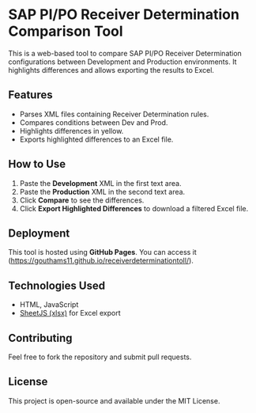 # SAP PI/PO Receiver Determination Comparison Tool

This is a web-based tool to compare SAP PI/PO Receiver Determination configurations between Development and Production environments. It highlights differences and allows exporting the results to Excel.

## Features
- Parses XML files containing Receiver Determination rules.
- Compares conditions between Dev and Prod.
- Highlights differences in yellow.
- Exports highlighted differences to an Excel file.

## How to Use
1. Paste the **Development** XML in the first text area.
2. Paste the **Production** XML in the second text area.
3. Click **Compare** to see the differences.
4. Click **Export Highlighted Differences** to download a filtered Excel file.

## Deployment
This tool is hosted using **GitHub Pages**. You can access it (https://gouthams11.github.io/receiverdeterminationtoll/).

## Technologies Used
- HTML, JavaScript
- [SheetJS (xlsx)](https://sheetjs.com/) for Excel export

## Contributing
Feel free to fork the repository and submit pull requests.

## License
This project is open-source and available under the MIT License.
